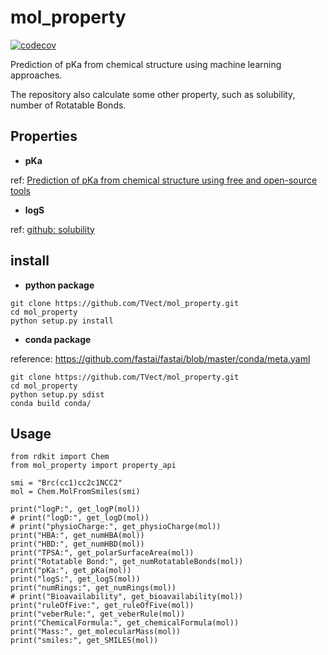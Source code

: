 # mol_property

[![codecov](https://codecov.io/gh/TVect/mol_property/branch/master/graph/badge.svg)](https://codecov.io/gh/TVect/mol_property)

Prediction of pKa from chemical structure using machine learning approaches.

The repository also calculate some other property, such as solubility, number of Rotatable Bonds.

## Properties

- **pKa**

ref: [Prediction of pKa from chemical structure using free and open-source tools](https://cfpub.epa.gov/si/si_public_file_download.cfm?p_download_id=535243&Lab=NCCT)

- **logS**

ref: [github: solubility](https://github.com/PatWalters/solubility.git)

## install

- **python package**

```
git clone https://github.com/TVect/mol_property.git
cd mol_property
python setup.py install
```

- **conda package**

reference: https://github.com/fastai/fastai/blob/master/conda/meta.yaml

```
git clone https://github.com/TVect/mol_property.git
cd mol_property
python setup.py sdist
conda build conda/
```


## Usage

```
from rdkit import Chem
from mol_property import property_api

smi = "Brc(cc1)cc2c1NCC2"
mol = Chem.MolFromSmiles(smi)

print("logP:", get_logP(mol))
# print("logD:", get_logD(mol))
# print("physioCharge:", get_physioCharge(mol))
print("HBA:", get_numHBA(mol))
print("HBD:", get_numHBD(mol))
print("TPSA:", get_polarSurfaceArea(mol))
print("Rotatable Bond:", get_numRotatableBonds(mol))
print("pKa:", get_pKa(mol))
print("logS:", get_logS(mol))
print("numRings:", get_numRings(mol))
# print("Bioavailability", get_bioavailability(mol))
print("ruleOfFive:", get_ruleOfFive(mol))
print("veberRule:", get_veberRule(mol))
print("ChemicalFormula:", get_chemicalFormula(mol))
print("Mass:", get_molecularMass(mol))
print("smiles:", get_SMILES(mol))
```

